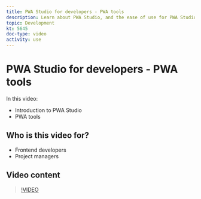 ```yaml
---
title: PWA Studio for developers - PWA tools
description: Learn about PWA Studio, and the ease of use for PWA Studio tools.
topic: Development
kt: 5645
doc-type: video
activity: use
---
```


# PWA Studio for developers - PWA tools

In this video:

- Introduction to PWA Studio
- PWA tools

## Who is this video for?

- Frontend developers
- Project managers

## Video content

>[!VIDEO](https://video.tv.adobe.com/v/35716?quality=12&learn=on)